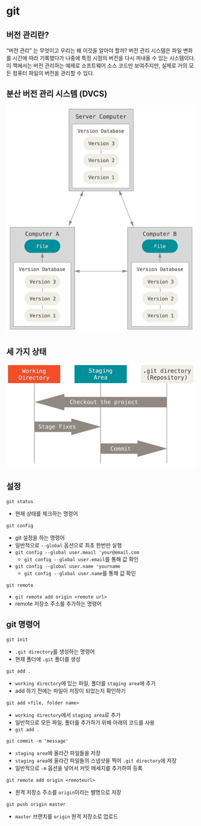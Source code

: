# git

## 버전 관리란?
“버전 관리” 는 무엇이고 우리는 왜 이것을 알아야 할까? 버전 관리 시스템은 파일 변화를 시간에 따라 기록했다가 나중에 특정 시점의 버전을 다시 꺼내올 수 있는 시스템이다. 이 책에서는 버전 관리하는 예제로 소프트웨어 소스 코드만 보여주지만, 실제로 거의 모든 컴퓨터 파일의 버전을 관리할 수 있다.

## 분산 버전 관리 시스템 (DVCS)

![DVCS](./assets/distributed.png)


## 세 가지 상태

![areas](./assets/areas.png)

## 설정
```shell
git status
```
- 현재 상태를 체크하는 명령어

```shell
git config
```
- git 설정을 하는 명령어
- 일반적으로 `--global` 옵션으로 최초 한번만 실행
- `git config --global user.meail 'your@email.com`
    - `git config --global user.email`를 통해 값 확인
- `git config --global user.name 'yourname`
    - `git config --global user.name`를 통해 값 확인

```shell
git remote
```
- `git remote add origin <remote url>`
- remote 저장소 주소를 추가하는 명령어



##  git 명령어

```shell
git init
```
- `.git directory`를 생성하는 명령어
- 현재 폴더에 `.git` 폴더를 생성


```shell
git add .
```
- `working directory`에 있는 파일, 폴더를 `staging area`에 추가
- add 하기 전에는 파일이 저장이 되었는지 확인하기

```shell
git add <file, folder name>
```
- `working directory`에서 `staging area`로 추가
- 일반적으로 모든 파일, 폴더를 추가하기 위해 아래의 코드를 사용
- `git add .`


```shell
git commit -m 'message'
```

- `staging area`에 올라간 파일들을 저장
- `staging area`에 올라간 파일들의 스냅샷을 찍어 `.git directory`에 저장
- 일반적으로 `-m` 옵션을 넣어서 커밋 메세지를 추가하여 등록


```shell
git remote add origin <remoteurl>
```
- 원격 저장소 주소를 `origin`이라는 별명으로 저장


```shell
git push origin master
```
- `master` 브랜치를 `origin` 원격 저장소로 업로드


